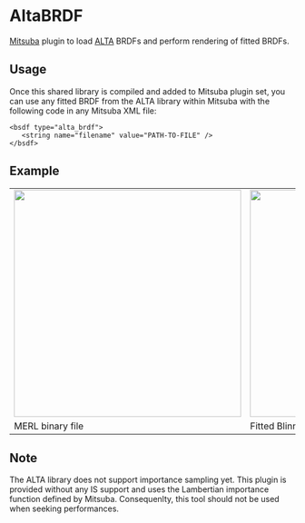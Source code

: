AltaBRDF
========

[Mitsuba](http://http://mitsuba-renderer.org/) plugin to load [ALTA](http://alta.gforge.inria.fr/) BRDFs and perform rendering of fitted BRDFs.


## Usage

Once this shared library is compiled and added to Mitsuba plugin set, you can use any fitted BRDF from the ALTA library within Mitsuba with the following code in any Mitsuba XML file:

    <bsdf type="alta_brdf">
       <string name="filename" value="PATH-TO-FILE" />
    </bsdf>


## Example


<table>
<tr>
<td><img width="400px" src="https://raw.githubusercontent.com/belcour/AltaBRDF/master/matpreview-merl.png"/></td>
<td><img width="400px" src="https://raw.githubusercontent.com/belcour/AltaBRDF/master/matpreview-alta.png"/></td>
</tr>
<tr>
<td>MERL binary file</td>
<td>Fitted Blinn-Phong lobe</td>
</tr>
</table>


## Note

The ALTA library does not support importance sampling yet. This plugin is provided without any IS support and uses the Lambertian importance function defined by Mitsuba. Consequenlty, this tool should not be used when seeking performances.
